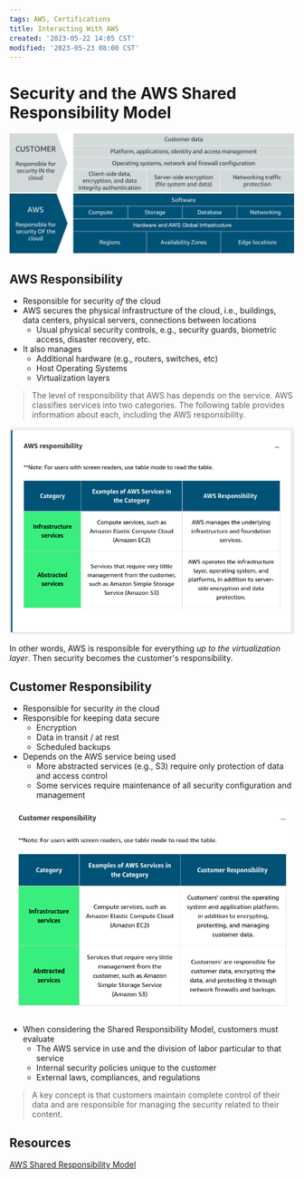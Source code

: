 ```yaml
---
tags: AWS, Certifications
title: Interacting With AWS
created: '2023-05-22 14:05 CST'
modified: '2023-05-23 08:00 CST'
---
```


# Security and the AWS Shared Responsibility Model

![Shared Responsibility Model (Security)](assets/images/shared-responsibility-model.png)

## AWS Responsibility
* Responsible for security *of* the cloud
* AWS secures the physical infrastructure of the cloud, i.e., buildings, data centers, physical servers, connections between locations
  * Usual physical security controls, e.g., security guards, biometric access, disaster recovery, etc.
* It also manages
  * Additional hardware (e.g., routers, switches, etc)
  * Host Operating Systems
  * Virtualization layers

> The level of responsibility that AWS has depends on the service. AWS classifies services into two categories. The following table provides information about each, including the AWS responsibility.

![AWS Responsibility Depending on Service](assets/images/aws-service-responsibility.png)

In other words, AWS is responsible for everything *up to the virtualization layer*. Then security becomes the customer's responsibility.

## Customer Responsibility
* Responsible for security *in* the cloud
* Responsible for keeping data secure
  * Encryption
  * Data in transit / at rest
  * Scheduled backups
* Depends on the AWS service being used
  * More abstracted services (e.g., S3) require only protection of data and access control
  * Some services require maintenance of all security configuration and management

![Customer Responsibility Depending on Service](assets/images/customer-service-responsibility.png)

* When considering the Shared Responsibility Model, customers must evaluate
  * The AWS service in use and the division of labor particular to that service
  * Internal security policies unique to the customer
  * External laws, compliances, and regulations

> A key concept is that customers maintain complete control of their data and are responsible for managing the security related to their content.

## Resources
[AWS Shared Responsibility Model](https://aws.amazon.com/compliance/shared-responsibility-model/)
